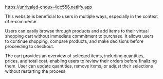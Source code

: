https://unrivaled-choux-4dc556.netlify.app

This website is beneficial to users in multiple ways, especially in the context of e-commerce.

Users can easily browse through products and add items to their virtual shopping cart without immediate commitment to purchase. It allows users to continue shopping, compare products, and make decisions before proceeding to checkout.

The cart provides an overview of selected items, including quantities, prices, and total cost, enabling users to review their orders before finalizing them. User can update quantities, remove items, or adjust their selections without restarting the process.
